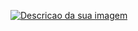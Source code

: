 
[![Descricao da sua imagem](https://imgur.com/C8TfWXc.png)](https://cursos.alura.com.br/certificate/b5a303ab-3291-4811-9c10-4aa39456d1b6?lang=pt_BR)
